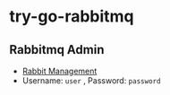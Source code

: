 # try-go-rabbitmq

## Rabbitmq Admin
- [Rabbit Management](http://localhost:15672/#/)
- Username: `user` , Password: `password`